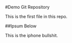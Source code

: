 #Demo Git Repository

This is the first file in this repo.

##Ipsum Below

This is the iphone bullshit.